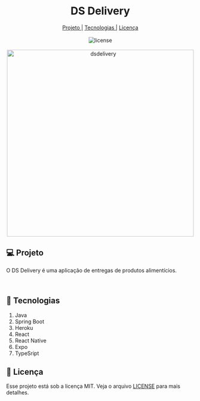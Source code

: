 <div>
  <div align="center">
    <h1>DS Delivery</h1>
    <a href="#projeto-1">Projeto |</a>
    <a href="#tecnologias-1">Tecnologias |</a>
    <a href="#license-1">Licença </a>
    <br>
    <br>
    <img src="https://img.shields.io/github/license/kennedyaquino/nlw03-happy" alt="license" />
    <br>
    <br>
  </div>
  <div align="center">
    <img src="https://github.com/kennedyaquino/dsdelivery-sds2/blob/main/front-web/public/home-sds2.png" alt="dsdelivery" height="500" />
  </div>
  <div>
    <h2 id="projeto-1">💻 Projeto</h2>
    <p>O DS Delivery é uma aplicação de entregas de produtos alimentícios.</p>
    <br />
    <h2 id="tecnologias-1">🚀 Tecnologias</h2>
    <ol>
      <li>Java</li>
      <li>Spring Boot</li>
      <li>Heroku</li>
      <li>React</li>
      <li>React Native</li>
      <li>Expo</li>
      <li>TypeSript</li>
    </ol>
    <h2 id="license-1">📝 Licença</h2>
    <p>Esse projeto está sob a licença MIT. Veja o arquivo <a href="https://github.com/kennedyaquino/dsdelivery-sds2/blob/main/LICENSE">LICENSE</a> para mais detalhes.</p>
  </div>
</div>
